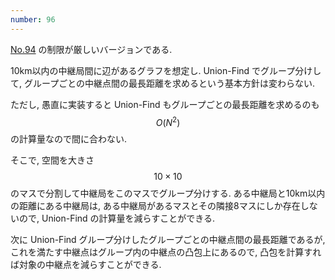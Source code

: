 ```yaml
---
number: 96
---
```

[No.94](y0094.html) の制限が厳しいバージョンである.

10km以内の中継局間に辺があるグラフを想定し. Union-Find でグループ分けして, グループごとの中継点間の最長距離を求めるという基本方針は変わらない.

ただし, 愚直に実装すると Union-Find もグループごとの最長距離を求めるのも $$ O(N^2) $$ の計算量なので間に合わない.

そこで, 空間を大きさ $$ 10 \times 10 $$ のマスで分割して中継局をこのマスでグループ分けする. ある中継局と10km以内の距離にある中継局は, ある中継局があるマスとその隣接8マスにしか存在しないので, Union-Find の計算量を減らすことができる.

次に Union-Find グループ分けしたグループごとの中継点間の最長距離であるが, これを満たす中継点はグループ内の中継点の凸包上にあるので, 凸包を計算すれば対象の中継点を減らすことができる.
